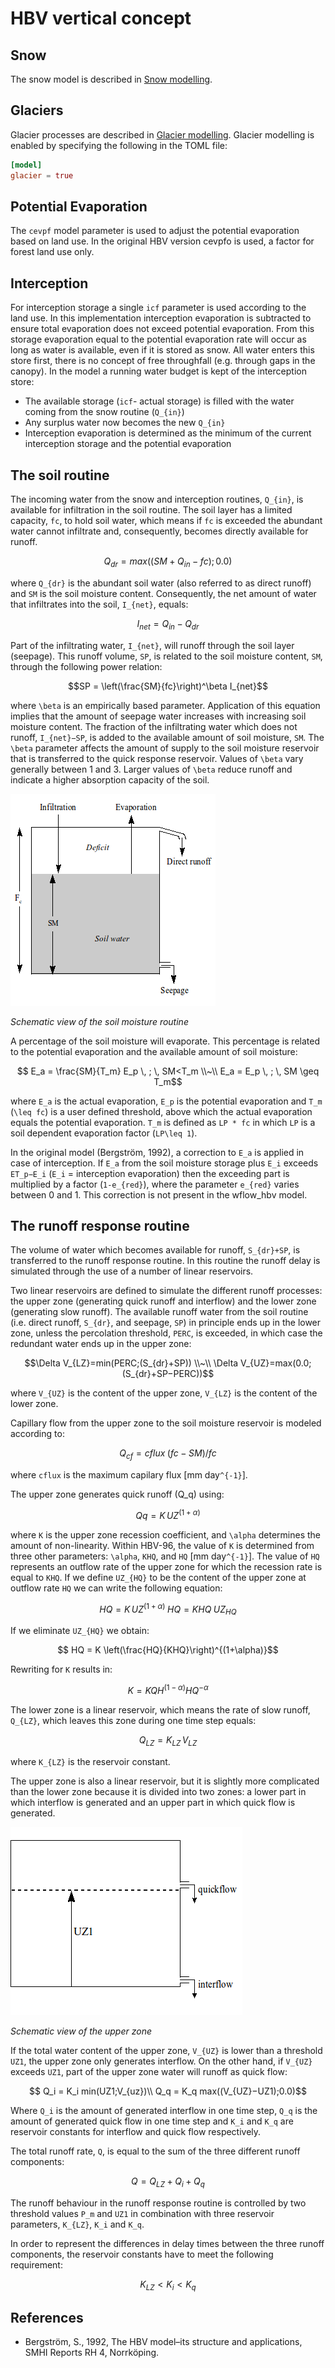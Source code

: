 # HBV vertical concept

## Snow
The snow model is described in [Snow modelling](@ref).

## Glaciers
Glacier processes are described in [Glacier modelling](@ref). Glacier modelling is enabled
by specifying the following in the TOML file:

```toml
[model]
glacier = true
```
## Potential Evaporation
The `cevpf` model parameter is used to adjust the potential evaporation based on land use.
In the original HBV version cevpfo is used, a factor for forest land use only.

## Interception
For interception storage a single `icf` parameter is used according to the land use. In this
implementation interception evaporation is subtracted to ensure total evaporation does not
exceed potential evaporation. From this storage evaporation equal to the potential
evaporation rate will occur as long as water is available, even if it is stored as snow. All
water enters this store first, there is no concept of free throughfall (e.g. through gaps in
the canopy). In the model a running water budget is kept of the interception store:

+ The available storage (`icf`- actual storage) is filled with the water coming from the
  snow routine (``Q_{in}``)
+ Any surplus water now becomes the new ``Q_{in}``
+ Interception evaporation is determined as the minimum of the current interception storage
  and the potential evaporation

## The soil routine
The incoming water from the snow and interception routines, ``Q_{in}``, is available for
infiltration in the soil routine. The soil layer has a limited capacity, `fc`, to hold soil
water, which means if `fc` is exceeded the abundant water cannot infiltrate and,
consequently, becomes directly available for runoff.

```math
    Q_{dr}=max((SM+Q_{in}−fc);0.0)
```

where ``Q_{dr}`` is the abundant soil water (also referred to as direct runoff) and ``SM``
is the soil moisture content. Consequently, the net amount of water that infiltrates into
the soil, ``I_{net}``, equals:

```math
I_{net} = Q_{in} − Q_{dr}
```

Part of the infiltrating water, ``I_{net}``, will runoff through the soil layer (seepage).
This runoff volume, ``SP``, is related to the soil moisture content, ``SM``, through the
following power relation:

```math
SP = \left(\frac{SM}{fc}\right)^\beta I_{net}
```

where ``\beta`` is an empirically based parameter. Application of this equation implies that
the amount of seepage water increases with increasing soil moisture content. The fraction of
the infiltrating water which does not runoff, ``I_{net}−SP``, is added to the available
amount of soil moisture, ``SM``. The ``\beta`` parameter affects the amount of supply to the
soil moisture reservoir that is transferred to the quick response reservoir. Values of
``\beta`` vary generally between 1 and 3. Larger values of ``\beta`` reduce runoff and
indicate a higher absorption capacity of the soil.

![hbv-soilmoist.png](../images/hbv-soilmoist.png) 

*Schematic view of the soil moisture routine*

A percentage of the soil moisture will evaporate. This percentage is related to the
potential evaporation and the available amount of soil moisture:

```math
    E_a = \frac{SM}{T_m} E_p \, ; \, SM<T_m \\~\\
    E_a = E_p \, ; \, SM \geq T_m
```

where ``E_a`` is the actual evaporation, ``E_p`` is the potential evaporation and ``T_m``
(``\leq fc``) is a user defined threshold, above which the actual evaporation equals the
potential evaporation. ``T_m`` is defined as ``LP * fc`` in which ``LP`` is a soil dependent
evaporation factor (``LP\leq 1``).

In the original model (Bergström, 1992), a correction to ``E_a`` is applied in case of
interception. If ``E_a`` from the soil moisture storage plus ``E_i`` exceeds ``ET_p−E_i``
(``E_i`` = interception evaporation) then the exceeding part is multiplied by a factor
(``1-e_{red}``), where the parameter ``e_{red}`` varies between 0 and 1. This correction is
not present in the wflow\_hbv model.

## The runoff response routine

The volume of water which becomes available for runoff, ``S_{dr}+SP``, is transferred to the
runoff response routine. In this routine the runoff delay is simulated through the use of a
number of linear reservoirs.

Two linear reservoirs are defined to simulate the different runoff processes: the upper zone
(generating quick runoff and interflow) and the lower zone (generating slow runoff). The
available runoff water from the soil routine (i.e. direct runoff, ``S_{dr}``, and seepage,
``SP``) in principle ends up in the lower zone, unless the percolation threshold, ``PERC``,
is exceeded, in which case the redundant water ends up in the upper zone:

```math
\Delta V_{LZ}=min(PERC;(S_{dr}+SP)) \\~\\
\Delta V_{UZ}=max(0.0;(S_{dr}+SP−PERC))
```

where ``V_{UZ}`` is the content of the upper zone, ``V_{LZ}`` is the content of the lower
zone.

Capillary flow from the upper zone to the soil moisture reservoir is modeled according to: 

```math
Q_{cf}=cflux \; (fc−SM)/fc
```

where ``cflux`` is the maximum capilary flux [mm day``^{-1}``].

The upper zone generates quick runoff (Q_q) using:
```math
Qq=K \, UZ^{(1+\alpha)}
```
where ``K`` is the upper zone recession coefficient, and ``\alpha`` determines the amount of
non-linearity. Within HBV-96, the value of ``K`` is determined from three other parameters:
``\alpha``, ``KHQ``, and ``HQ`` [mm day``^{-1}``]. The value of ``HQ`` represents an outflow
rate of the upper zone for which the recession rate is equal to ``KHQ``. If we define
``UZ_{HQ}`` to be the content of the upper zone at outflow rate ``HQ`` we can write the
following equation:

```math
    HQ=K \, UZ^{(1+\alpha)} \; HQ = KHQ \; UZ_{HQ}
```

If we eliminate ``UZ_{HQ}`` we obtain:

```math
    HQ = K \left(\frac{HQ}{KHQ}\right)^{(1+\alpha)}
```

Rewriting for ``K`` results in:
```math
    K = KQH^{(1−\alpha)} HQ^{−\alpha}
```

The lower zone is a linear reservoir, which means the rate of slow runoff, ``Q_{LZ}``, which
leaves this zone during one time step equals: 

```math
Q_{LZ} = K_{LZ} \, V_{LZ}
```

where ``K_{LZ}`` is the reservoir constant.

The upper zone is also a linear reservoir, but it is slightly more complicated than the
lower zone because it is divided into two zones: a lower part in which interflow is
generated and an upper part in which quick flow is generated.

![hbv-upper](../images/hbv-upper.png) 

*Schematic view of the upper zone*

If the total water content of the upper zone, ``V_{UZ}`` is lower than a threshold ``UZ1``,
the upper zone only generates interflow. On the other hand, if ``V_{UZ}`` exceeds ``UZ1``,
part of the upper zone water will runoff as quick flow:

```math
    Q_i = K_i min(UZ1;V_{uz})\\
    Q_q = K_q max((V_{UZ}−UZ1);0.0)
```

Where ``Q_i`` is the amount of generated interflow in one time step, ``Q_q`` is the amount
of generated quick flow in one time step and ``K_i`` and ``K_q`` are reservoir constants for
interflow and quick flow respectively.

The total runoff rate, ``Q``, is equal to the sum of the three different runoff components:

```math
    Q = Q_{LZ}+Q_i+Q_q
```

The runoff behaviour in the runoff response routine is controlled by two threshold values
``P_m`` and ``UZ1`` in combination with three reservoir parameters, ``K_{LZ}``, ``K_i`` and
``K_q``.

In order to represent the differences in delay times between the three runoff components,
the reservoir constants have to meet the following requirement:
```math
    K_{LZ}<K_i<K_q
```

## References
 + Bergström, S., 1992, The HBV model–its structure and applications, SMHI Reports RH 4,
   Norrköping.